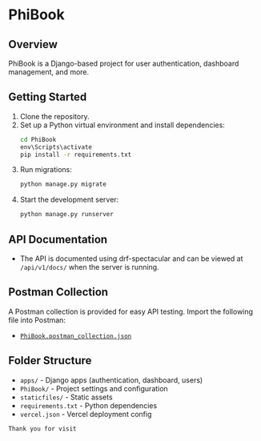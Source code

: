 # PhiBook

## Overview
PhiBook is a Django-based project for user authentication, dashboard management, and more.

## Getting Started
1. Clone the repository.
2. Set up a Python virtual environment and install dependencies:
   ```cmd
   cd PhiBook
   env\Scripts\activate
   pip install -r requirements.txt
   ```
3. Run migrations:
   ```cmd
   python manage.py migrate
   ```
4. Start the development server:
   ```cmd
   python manage.py runserver
   ```

## API Documentation
- The API is documented using drf-spectacular and can be viewed at `/api/v1/docs/` when the server is running.

## Postman Collection
A Postman collection is provided for easy API testing. Import the following file into Postman:

- [`PhiBook.postman_collection.json`](PhiBook.postman_collection.json)

## Folder Structure
- `apps/` - Django apps (authentication, dashboard, users)
- `PhiBook/` - Project settings and configuration
- `staticfiles/` - Static assets
- `requirements.txt` - Python dependencies
- `vercel.json` - Vercel deployment config

`Thank you for visit`


